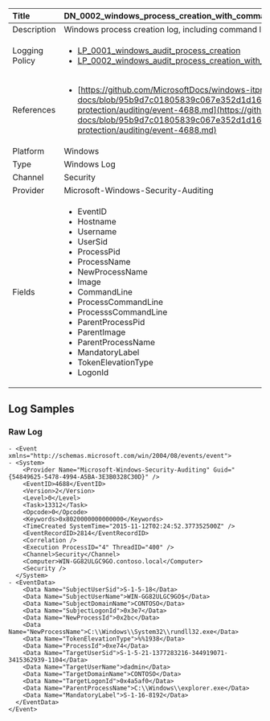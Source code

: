 | Title          | DN_0002_windows_process_creation_with_commandline_4688       |
|:---------------|:------------------|
| Description    | Windows process creation log, including command line. |
| Logging Policy | <ul><li>[LP_0001_windows_audit_process_creation](../Logging_Policies/LP_0001_windows_audit_process_creation.md)</li><li>[LP_0002_windows_audit_process_creation_with_commandline](../Logging_Policies/LP_0002_windows_audit_process_creation_with_commandline.md)</li></ul> |
| References     | <ul><li>[https://github.com/MicrosoftDocs/windows-itpro-docs/blob/95b9d7c01805839c067e352d1d16702604b15f11/windows/security/threat-protection/auditing/event-4688.md](https://github.com/MicrosoftDocs/windows-itpro-docs/blob/95b9d7c01805839c067e352d1d16702604b15f11/windows/security/threat-protection/auditing/event-4688.md)</li></ul> |
| Platform       | Windows    |
| Type           | Windows Log        |
| Channel        | Security     |
| Provider       | Microsoft-Windows-Security-Auditing    |
| Fields         | <ul><li>EventID</li><li>Hostname</li><li>Username</li><li>UserSid</li><li>ProcessPid</li><li>ProcessName</li><li>NewProcessName</li><li>Image</li><li>CommandLine</li><li>ProcessCommandLine</li><li>ProcesssCommandLine</li><li>ParentProcessPid</li><li>ParentImage</li><li>ParentProcessName</li><li>MandatoryLabel</li><li>TokenElevationType</li><li>LogonId</li></ul> |


## Log Samples

### Raw Log

```
- <Event xmlns="http://schemas.microsoft.com/win/2004/08/events/event">
- <System>
    <Provider Name="Microsoft-Windows-Security-Auditing" Guid="{54849625-5478-4994-A5BA-3E3B0328C30D}" /> 
    <EventID>4688</EventID> 
    <Version>2</Version> 
    <Level>0</Level> 
    <Task>13312</Task> 
    <Opcode>0</Opcode> 
    <Keywords>0x8020000000000000</Keywords> 
    <TimeCreated SystemTime="2015-11-12T02:24:52.377352500Z" /> 
    <EventRecordID>2814</EventRecordID> 
    <Correlation /> 
    <Execution ProcessID="4" ThreadID="400" /> 
    <Channel>Security</Channel> 
    <Computer>WIN-GG82ULGC9GO.contoso.local</Computer> 
    <Security /> 
  </System>
- <EventData>
    <Data Name="SubjectUserSid">S-1-5-18</Data> 
    <Data Name="SubjectUserName">WIN-GG82ULGC9GO$</Data> 
    <Data Name="SubjectDomainName">CONTOSO</Data> 
    <Data Name="SubjectLogonId">0x3e7</Data> 
    <Data Name="NewProcessId">0x2bc</Data> 
    <Data Name="NewProcessName">C:\\Windows\\System32\\rundll32.exe</Data> 
    <Data Name="TokenElevationType">%%1938</Data> 
    <Data Name="ProcessId">0xe74</Data> 
    <Data Name="TargetUserSid">S-1-5-21-1377283216-344919071-3415362939-1104</Data> 
    <Data Name="TargetUserName">dadmin</Data> 
    <Data Name="TargetDomainName">CONTOSO</Data> 
    <Data Name="TargetLogonId">0x4a5af0</Data> 
    <Data Name="ParentProcessName">C:\\Windows\\explorer.exe</Data> 
    <Data Name="MandatoryLabel">S-1-16-8192</Data> 
  </EventData>
</Event>
```




